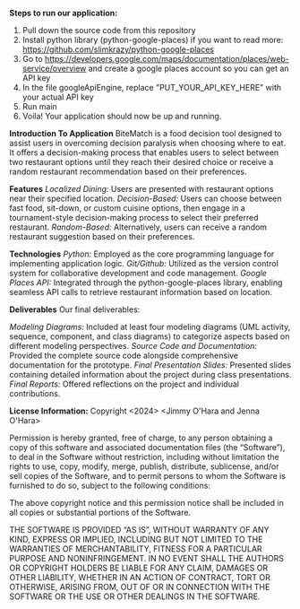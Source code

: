 **Steps to run our application:**

1. Pull down the source code from this repository
2. Install python library (python-google-places) if you want to read more: https://github.com/slimkrazy/python-google-places
3. Go to https://developers.google.com/maps/documentation/places/web-service/overview and create a google places account so you can get an API key
4. In the file googleApiEngine, replace "PUT_YOUR_API_KEY_HERE" with your actual API key
5. Run main
6. Voila! Your application should now be up and running.

**Introduction To Application**
BiteMatch is a food decision tool designed to assist users in overcoming decision paralysis when choosing where to eat. It offers a decision-making process that enables users to select between two restaurant options until they reach their desired choice or receive a random restaurant recommendation based on their preferences.

**Features**
_Localized Dining:_ Users are presented with restaurant options near their specified location.
_Decision-Based:_ Users can choose between fast food, sit-down, or custom cuisine options, then engage in a tournament-style decision-making process to select their preferred restaurant.
_Random-Based:_ Alternatively, users can receive a random restaurant suggestion based on their preferences.

**Technologies**
_Python:_ Employed as the core programming language for implementing application logic.
_Git/Github:_ Utilized as the version control system for collaborative development and code management.
_Google Places API:_ Integrated through the python-google-places library, enabling seamless API calls to retrieve restaurant information based on location.

**Deliverables**
Our final deliverables:

_Modeling Diagrams:_ Included at least four modeling diagrams (UML activity, sequence, component, and class diagrams) to categorize aspects based on different modeling perspectives.
_Source Code and Documentation:_ Provided the complete source code alongside comprehensive documentation for the prototype.
_Final Presentation Slides:_ Presented slides containing detailed information about the project during class presentations.
_Final Reports:_ Offered reflections on the project and individual contributions.


**License Information:**
Copyright <2024> <Jimmy O'Hara and Jenna O'Hara>

Permission is hereby granted, free of charge, to any person obtaining a copy of this software and associated documentation files (the “Software”), to deal in the Software without restriction, including without limitation the rights to use, copy, modify, merge, publish, distribute, sublicense, and/or sell copies of the Software, and to permit persons to whom the Software is furnished to do so, subject to the following conditions:

The above copyright notice and this permission notice shall be included in all copies or substantial portions of the Software.

THE SOFTWARE IS PROVIDED “AS IS”, WITHOUT WARRANTY OF ANY KIND, EXPRESS OR IMPLIED, INCLUDING BUT NOT LIMITED TO THE WARRANTIES OF MERCHANTABILITY, FITNESS FOR A PARTICULAR PURPOSE AND NONINFRINGEMENT. IN NO EVENT SHALL THE AUTHORS OR COPYRIGHT HOLDERS BE LIABLE FOR ANY CLAIM, DAMAGES OR OTHER LIABILITY, WHETHER IN AN ACTION OF CONTRACT, TORT OR OTHERWISE, ARISING FROM, OUT OF OR IN CONNECTION WITH THE SOFTWARE OR THE USE OR OTHER DEALINGS IN THE SOFTWARE.
